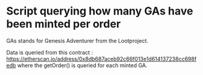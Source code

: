 # Script querying how many GAs have been minted per order

GAs stands for Genesis Adventurer from the Lootproject.

Data is queried from this contract : https://etherscan.io/address/0x8db687aceb92c66f013e1d614137238cc698fedb where the getOrder() is queried for each minted GA.